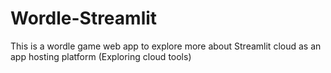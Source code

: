 # Wordle-Streamlit
This is a wordle game web app to explore more about Streamlit cloud as an app hosting platform
(Exploring cloud tools)